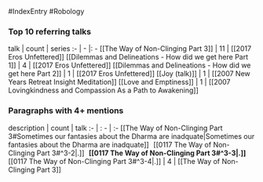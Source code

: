 #IndexEntry #Robology

### Top 10 referring talks
talk | count | series
:- | - |: -
[[The Way of Non-Clinging Part 3]] | 11 | [[2017 Eros Unfettered]]
[[Dilemmas and Delineations - How did we get here Part 1]] | 4 | [[2017 Eros Unfettered]]
[[Dilemmas and Delineations - How did we get here Part 2]] | 1 | [[2017 Eros Unfettered]]
[[Joy (talk)]] | 1 | [[2007 New Years Retreat Insight Meditation]]
[[Love and Emptiness]] | 1 | [[2007 Lovingkindness and Compassion As a Path to Awakening]]

### Paragraphs with 4+ mentions
description | count | talk
:- | : - | :-
[[The Way of Non-Clinging Part 3#Sometimes our fantasies about the Dharma are inadquate\|Sometimes our fantasies about the Dharma are inadquate]] &nbsp;&nbsp;[[0117 The Way of Non-Clinging Part 3#^3-2\|.]] &nbsp; **[[0117 The Way of Non-Clinging Part 3#^3-3\|.]]** &nbsp; [[0117 The Way of Non-Clinging Part 3#^3-4\|.]] | 4 | [[The Way of Non-Clinging Part 3]]

